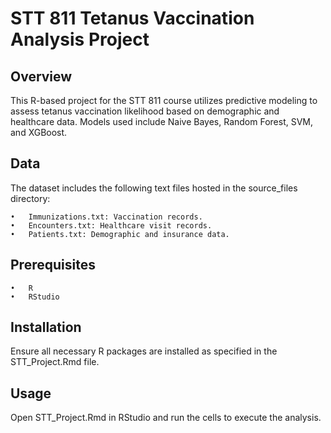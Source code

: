 # STT 811 Tetanus Vaccination Analysis Project

## Overview

This R-based project for the STT 811 course utilizes predictive modeling to assess tetanus vaccination likelihood based on demographic and healthcare data. Models used include Naive Bayes, Random Forest, SVM, and XGBoost.

## Data

The dataset includes the following text files hosted in the source_files directory:

	•	Immunizations.txt: Vaccination records.
	•	Encounters.txt: Healthcare visit records.
	•	Patients.txt: Demographic and insurance data.

## Prerequisites
	•	R
	•	RStudio

## Installation

Ensure all necessary R packages are installed as specified in the STT_Project.Rmd file.

## Usage

Open STT_Project.Rmd in RStudio and run the cells to execute the analysis.
